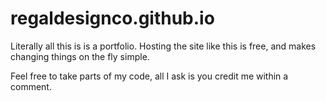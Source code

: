 # regaldesignco.github.io

Literally all this is is a portfolio. Hosting the site like this is free, and makes changing things on the fly simple.

Feel free to take parts of my code, all I ask is you credit me within a comment.
